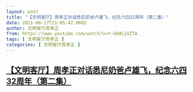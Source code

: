 ```yaml
---
layout: post
title: "【文明客厅】周孝正对话悉尼奶爸卢雄飞，纪念六四32周年（第二集）"
date: 2021-06-17T21:05:42.000Z
author: 文明客厅周孝正
from: https://www.youtube.com/watch?v=Y-GHdLjUZTA
tags: [ 文明客厅周孝正 ]
categories: [ 文明客厅周孝正 ]
---
```

<!--1623963942000-->
[【文明客厅】周孝正对话悉尼奶爸卢雄飞，纪念六四32周年（第二集）](https://www.youtube.com/watch?v=Y-GHdLjUZTA)
------

<div>

</div>
